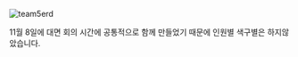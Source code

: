 ![team5erd](https://github.com/zazasj/team5_v2sbm3c/assets/105793155/cab09d1e-2d97-4456-8184-708c04fe5318)

11월 8일에 대면 회의 시간에 공통적으로 함께 만들었기 때문에 인원별 색구별은 하지않았습니다.